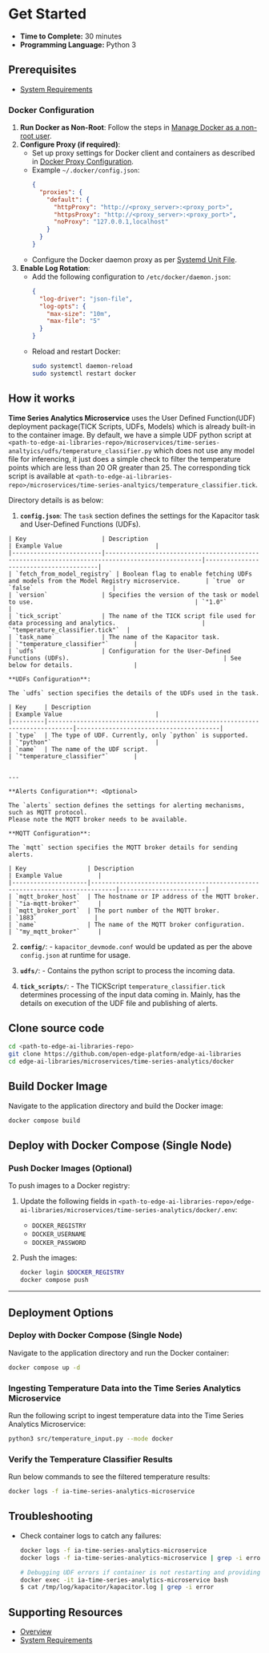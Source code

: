 # Get Started

-   **Time to Complete:** 30 minutes
-   **Programming Language:**  Python 3

## Prerequisites

- [System Requirements](system-requirements.md)


### Docker Configuration

1. **Run Docker as Non-Root**: Follow the steps in [Manage Docker as a non-root user](https://docs.docker.com/engine/install/linux-postinstall/#manage-docker-as-a-non-root-user).
2. **Configure Proxy (if required)**:
   - Set up proxy settings for Docker client and containers as described in [Docker Proxy Configuration](https://docs.docker.com/network/proxy/).
   - Example `~/.docker/config.json`:
     ```json
     {
       "proxies": {
         "default": {
           "httpProxy": "http://<proxy_server>:<proxy_port>",
           "httpsProxy": "http://<proxy_server>:<proxy_port>",
           "noProxy": "127.0.0.1,localhost"
         }
       }
     }
     ```
   - Configure the Docker daemon proxy as per [Systemd Unit File](https://docs.docker.com/engine/daemon/proxy/#systemd-unit-file).
3. **Enable Log Rotation**:
   - Add the following configuration to `/etc/docker/daemon.json`:
     ```json
     {
       "log-driver": "json-file",
       "log-opts": {
         "max-size": "10m",
         "max-file": "5"
       }
     }
     ```
   - Reload and restart Docker:
     ```bash
     sudo systemctl daemon-reload
     sudo systemctl restart docker
     ```

## How it works

**Time Series Analytics Microservice** uses the User Defined Function(UDF) deployment package(TICK Scripts, UDFs, Models) which is already built-in to the container image.
By default, we have a simple UDF python script at `<path-to-edge-ai-libraries-repo>/microservices/time-series-analtyics/udfs/temperature_classifier.py` which does not use any model file for
inferencing, it just does a simple check to filter the temperature points which are less than 20 OR greater than 25. 
The corresponding tick script is available at `<path-to-edge-ai-libraries-repo>/microservices/time-series-analtyics/temperature_classifier.tick`. 

Directory details is as below:
  
  1. **`config.json`**:
    The `task` section defines the settings for the Kapacitor task and User-Defined Functions (UDFs).

    | Key                     | Description                                                                                     | Example Value                          |
    |-------------------------|-------------------------------------------------------------------------------------------------|----------------------------------------|
    | `fetch_from_model_registry` | Boolean flag to enable fetching UDFs and models from the Model Registry microservice.       | `true` or `false`                      |
    | `version`               | Specifies the version of the task or model to use.                                             | `"1.0"`                                |
    | `tick_script`           | The name of the TICK script file used for data processing and analytics.                        | `"temperature_classifier.tick"`  |
    | `task_name`             | The name of the Kapacitor task.                                                                | `"temperature_classifier"`       |
    | `udfs`                  | Configuration for the User-Defined Functions (UDFs).                                           | See below for details.                 |

    **UDFs Configuration**:

    The `udfs` section specifies the details of the UDFs used in the task.

    | Key     | Description                                                                 | Example Value                          |
    |---------|-----------------------------------------------------------------------------|----------------------------------------|
    | `type`  | The type of UDF. Currently, only `python` is supported.                     | `"python"`                             |
    | `name`  | The name of the UDF script.                                                 | `"temperature_classifier"`       |
  

    ---

    **Alerts Configuration**: <Optional>

    The `alerts` section defines the settings for alerting mechanisms, such as MQTT protocol.
    Please note the MQTT broker needs to be available.

    **MQTT Configuration**:

    The `mqtt` section specifies the MQTT broker details for sending alerts.

    | Key                 | Description                                                                 | Example Value          |
    |---------------------|-----------------------------------------------------------------------------|------------------------|
    | `mqtt_broker_host`  | The hostname or IP address of the MQTT broker.                              | `"ia-mqtt-broker"`     |
    | `mqtt_broker_port`  | The port number of the MQTT broker.                                         | `1883`                |
    | `name`              | The name of the MQTT broker configuration.                                 | `"my_mqtt_broker"`     |


  2. **`config/`**:
    - `kapacitor_devmode.conf` would be updated as per the above `config.json` at runtime for usage.

  3. **`udfs/`**:
    - Contains the python script to process the incoming data.

  4. **`tick_scripts/`**:
    - The TICKScript `temperature_classifier.tick` determines processing of the input data coming in.
      Mainly, has the details on execution of the UDF file and publishing of alerts. 

## Clone source code

```bash
cd <path-to-edge-ai-libraries-repo>
git clone https://github.com/open-edge-platform/edge-ai-libraries
cd edge-ai-libraries/microservices/time-series-analytics/docker
```

## Build Docker Image

Navigate to the application directory and build the Docker image:

```bash
docker compose build
```

## Deploy with Docker Compose (Single Node)

### Push Docker Images (Optional)

To push images to a Docker registry:

1. Update the following fields in `<path-to-edge-ai-libraries-repo>/edge-ai-libraries/microservices/time-series-analytics/docker/.env`:
   - `DOCKER_REGISTRY`
   - `DOCKER_USERNAME`
   - `DOCKER_PASSWORD`

2. Push the images:
   ```bash
   docker login $DOCKER_REGISTRY
   docker compose push
   ```

---

## Deployment Options

### Deploy with Docker Compose (Single Node)

Navigate to the application directory and run the Docker container:

```bash
docker compose up -d
```

### Ingesting Temperature Data into the Time Series Analytics Microservice

Run the following script to ingest temperature data into the Time Series Analytics Microservice:

```sh
python3 src/temperature_input.py --mode docker
```

### Verify the Temperature Classifier Results

Run below commands to see the filtered temperature results:


``` bash
docker logs -f ia-time-series-analytics-microservice
```


## Troubleshooting

- Check container logs to catch any failures:

  ```bash
  docker logs -f ia-time-series-analytics-microservice
  docker logs -f ia-time-series-analytics-microservice | grep -i error

  # Debugging UDF errors if container is not restarting and providing expected results
  docker exec -it ia-time-series-analytics-microservice bash
  $ cat /tmp/log/kapacitor/kapacitor.log | grep -i error
  ```

## Supporting Resources

* [Overview](Overview.md)
* [System Requirements](system-requirements.md)

